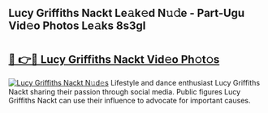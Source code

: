 ## Lucy Griffiths Nackt Le𝚊k𝚎d N𝚞𝚍e - Part-Ugu Vid𝚎o Photos Le𝚊ks 8s3gI

# <h2><a href="http://fb8edxj.evod.top/?m=Lucy+Griffiths+Nackt">🔗 👉🔴 Lucy Griffiths Nackt Vid𝚎o Ph𝚘t𝚘s</a></h2>

[![Lucy Griffiths Nackt N𝚞d𝚎s](https://i.imgur.com/8V9OHl7.gif)](http://fb8edxj.evod.top/?m=Lucy+Griffiths+Nackt)
Lifestyle and dance enthusiast Lucy Griffiths Nackt sharing their passion through social media. Public figures Lucy Griffiths Nackt can use their influence to advocate for important causes. 
